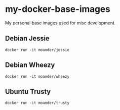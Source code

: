 # my-docker-base-images

My personal base images used for misc development.

## Debian Jessie

```
docker run -it moander/jessie
```

## Debian Wheezy

```
docker run -it moander/wheezy
```

## Ubuntu Trusty

```
docker run -it moander/trusty
```
